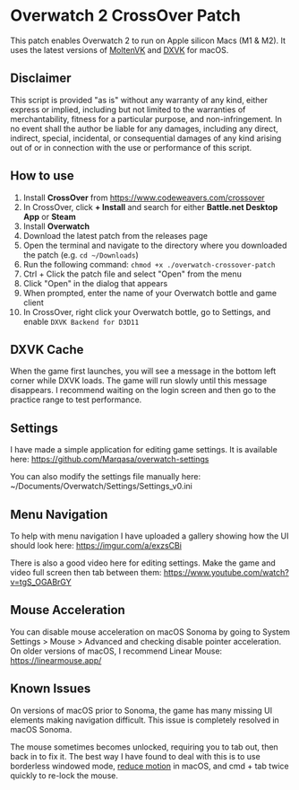 # Overwatch 2 CrossOver Patch

This patch enables Overwatch 2 to run on Apple silicon Macs (M1 & M2). It uses
the latest versions of
[MoltenVK](https://github.com/KhronosGroup/MoltenVK 'MoltenVK') and
[DXVK](https://github.com/Gcenx/DXVK-macOS 'DXVK') for macOS.

## Disclaimer

This script is provided "as is" without any warranty of any kind, either express
or implied, including but not limited to the warranties of merchantability,
fitness for a particular purpose, and non-infringement. In no event shall the
author be liable for any damages, including any direct, indirect, special,
incidental, or consequential damages of any kind arising out of or in connection
with the use or performance of this script.

## How to use

1. Install **CrossOver** from https://www.codeweavers.com/crossover
2. In CrossOver, click **+ Install** and search for either **Battle.net Desktop
   App** or **Steam**
3. Install **Overwatch**
4. Download the latest patch from the releases page
5. Open the terminal and navigate to the directory where you downloaded the
   patch (e.g. `cd ~/Downloads`)
6. Run the following command: `chmod +x ./overwatch-crossover-patch`
7. Ctrl + Click the patch file and select "Open" from the menu
8. Click "Open" in the dialog that appears
9. When prompted, enter the name of your Overwatch bottle and game client
10. In CrossOver, right click your Overwatch bottle, go to Settings, and enable
    `DXVK Backend for D3D11`

## DXVK Cache

When the game first launches, you will see a message in the bottom left corner
while DXVK loads. The game will run slowly until this message disappears. I
recommend waiting on the login screen and then go to the practice range to test
performance.

## Settings

I have made a simple application for editing game settings. It is available
here: https://github.com/Marqasa/overwatch-settings

You can also modify the settings file manually here:
~/Documents/Overwatch/Settings/Settings_v0.ini

## Menu Navigation

To help with menu navigation I have uploaded a gallery showing how the UI should
look here: https://imgur.com/a/exzsCBi

There is also a good video here for editing settings. Make the game and video
full screen then tab between them: https://www.youtube.com/watch?v=tgS_OGABrGY

## Mouse Acceleration

You can disable mouse acceleration on macOS Sonoma by going to System Settings >
Mouse > Advanced and checking disable pointer acceleration. On older versions of
macOS, I recommend Linear Mouse: https://linearmouse.app/

## Known Issues

On versions of macOS prior to Sonoma, the game has many missing UI elements
making navigation difficult. This issue is completely resolved in macOS Sonoma.

The mouse sometimes becomes unlocked, requiring you to tab out, then back in to
fix it. The best way I have found to deal with this is to use borderless
windowed mode,
[reduce motion](https://support.apple.com/en-gb/guide/mac-help/mchlc03f57a1/mac)
in macOS, and cmd + tab twice quickly to re-lock the mouse.
